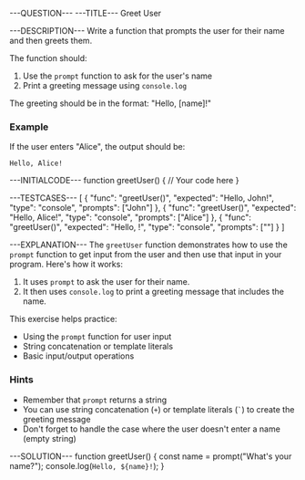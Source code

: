 ---QUESTION---
---TITLE---
Greet User

---DESCRIPTION---
Write a function that prompts the user for their name and then greets them.

The function should:
1. Use the `prompt` function to ask for the user's name
2. Print a greeting message using `console.log`

The greeting should be in the format: "Hello, [name]!"

### Example

If the user enters "Alice", the output should be:
```
Hello, Alice!
```

---INITIALCODE---
function greetUser() {
  // Your code here
}

---TESTCASES---
[
  {
    "func": "greetUser()",
    "expected": "Hello, John!",
    "type": "console",
    "prompts": ["John"]
  },
  {
    "func": "greetUser()",
    "expected": "Hello, Alice!",
    "type": "console",
    "prompts": ["Alice"]
  },
  {
    "func": "greetUser()",
    "expected": "Hello, !",
    "type": "console",
    "prompts": [""]
  }
]

---EXPLANATION---
The `greetUser` function demonstrates how to use the `prompt` function to get input from the user and then use that input in your program. Here's how it works:

1. It uses `prompt` to ask the user for their name.
2. It then uses `console.log` to print a greeting message that includes the name.

This exercise helps practice:
- Using the `prompt` function for user input
- String concatenation or template literals
- Basic input/output operations

### Hints

- Remember that `prompt` returns a string
- You can use string concatenation (`+`) or template literals (`` ` ``) to create the greeting message
- Don't forget to handle the case where the user doesn't enter a name (empty string)

---SOLUTION---
function greetUser() {
  const name = prompt("What's your name?");
  console.log(`Hello, ${name}!`);
}